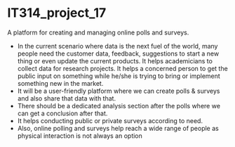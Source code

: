 # IT314_project_17
A platform for creating and managing online polls and surveys.

- In the current scenario where data is the next fuel of the world, many people need the customer data, feedback, suggestions to start a new thing or even update the current products. It helps academicians to collect data for research projects. It helps a concerned person to get the public input on something while he/she is trying to bring or implement something new in the market.
- It will be a user-friendly platform where we can create polls & surveys and also share that data with that. 
- There should be a dedicated analysis section after the polls where we can get a conclusion after that.
- It helps conducting public or private surveys according to need.
- Also, online polling and surveys help reach a wide range of people as physical interaction is not always an option

